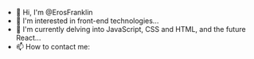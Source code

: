 - 👋 Hi, I'm @ErosFranklin
- 👀 I'm interested in front-end technologies...
- 🌱 I'm currently delving into JavaScript, CSS and HTML, and the future React...
- 📫 How to contact me:

<!---
ErosFranklin/ErosFranklin is a ✨ special ✨ repository because its `README.md` (this file) appears on your GitHub profile.
You can click the Preview link to take a look at your changes.
--->
